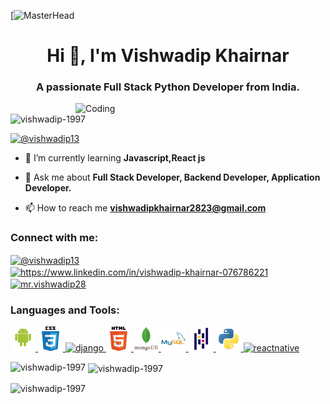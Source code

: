 [![MasterHead](https://www.ekascloud.com/public/uploads/img/news/img8d93b8870f1b00dea9c4dfa13593c586.png)
<h1 align="center">Hi 👋, I'm Vishwadip Khairnar</h1>
<h3 align="center">A passionate Full Stack Python Developer from India.</h3>
<img align="right" alt="Coding" width="400" src="https://t4.ftcdn.net/jpg/01/35/92/85/360_F_135928597_xU5EzKq6vpOeXPX5vsbI48zfVVkSRlrF.jpg">

<p align="left"> <img src="https://komarev.com/ghpvc/?username=vishwadip-1997&label=Profile%20views&color=0e75b6&style=flat" alt="vishwadip-1997" /> </p>

<p align="left"> <a href="https://twitter.com/@vishwadip13" target="blank"><img src="https://img.shields.io/twitter/follow/@vishwadip13?logo=twitter&style=for-the-badge" alt="@vishwadip13" /></a> </p>

- 🌱 I’m currently learning **Javascript,React js**

- 💬 Ask me about **Full Stack Developer, Backend Developer, Application Developer.**

- 📫 How to reach me **vishwadipkhairnar2823@gmail.com**

<h3 align="left">Connect with me:</h3>
<p align="left">
<a href="https://twitter.com/@vishwadip13" target="blank"><img align="center" src="https://raw.githubusercontent.com/rahuldkjain/github-profile-readme-generator/master/src/images/icons/Social/twitter.svg" alt="@vishwadip13" height="30" width="40" /></a>
<a href="https://linkedin.com/in/https://www.linkedin.com/in/vishwadip-khairnar-076786221" target="blank"><img align="center" src="https://raw.githubusercontent.com/rahuldkjain/github-profile-readme-generator/master/src/images/icons/Social/linked-in-alt.svg" alt="https://www.linkedin.com/in/vishwadip-khairnar-076786221" height="30" width="40" /></a>
<a href="https://instagram.com/mr.vishwadip28" target="blank"><img align="center" src="https://raw.githubusercontent.com/rahuldkjain/github-profile-readme-generator/master/src/images/icons/Social/instagram.svg" alt="mr.vishwadip28" height="30" width="40" /></a>
</p>

<h3 align="left">Languages and Tools:</h3>
<p align="left"> <a href="https://developer.android.com" target="_blank" rel="noreferrer"> <img src="https://raw.githubusercontent.com/devicons/devicon/master/icons/android/android-original-wordmark.svg" alt="android" width="40" height="40"/> </a> <a href="https://www.w3schools.com/css/" target="_blank" rel="noreferrer"> <img src="https://raw.githubusercontent.com/devicons/devicon/master/icons/css3/css3-original-wordmark.svg" alt="css3" width="40" height="40"/> </a> <a href="https://www.djangoproject.com/" target="_blank" rel="noreferrer"> <img src="https://cdn.worldvectorlogo.com/logos/django.svg" alt="django" width="40" height="40"/> </a> <a href="https://www.w3.org/html/" target="_blank" rel="noreferrer"> <img src="https://raw.githubusercontent.com/devicons/devicon/master/icons/html5/html5-original-wordmark.svg" alt="html5" width="40" height="40"/> </a> <a href="https://www.mongodb.com/" target="_blank" rel="noreferrer"> <img src="https://raw.githubusercontent.com/devicons/devicon/master/icons/mongodb/mongodb-original-wordmark.svg" alt="mongodb" width="40" height="40"/> </a> <a href="https://www.mysql.com/" target="_blank" rel="noreferrer"> <img src="https://raw.githubusercontent.com/devicons/devicon/master/icons/mysql/mysql-original-wordmark.svg" alt="mysql" width="40" height="40"/> </a> <a href="https://pandas.pydata.org/" target="_blank" rel="noreferrer"> <img src="https://raw.githubusercontent.com/devicons/devicon/2ae2a900d2f041da66e950e4d48052658d850630/icons/pandas/pandas-original.svg" alt="pandas" width="40" height="40"/> </a> <a href="https://www.python.org" target="_blank" rel="noreferrer"> <img src="https://raw.githubusercontent.com/devicons/devicon/master/icons/python/python-original.svg" alt="python" width="40" height="40"/> </a> <a href="https://reactnative.dev/" target="_blank" rel="noreferrer"> <img src="https://reactnative.dev/img/header_logo.svg" alt="reactnative" width="40" height="40"/> </a> </p>

<p><img align="left" src="https://github-readme-stats.vercel.app/api/top-langs?username=vishwadip-1997&show_icons=true&locale=en&layout=compact" alt="vishwadip-1997" /></p>

<p>&nbsp;<img align="center" src="https://github-readme-stats.vercel.app/api?username=vishwadip-1997&show_icons=true&locale=en" alt="vishwadip-1997" /></p>

<p><img align="center" src="https://github-readme-streak-stats.herokuapp.com/?user=vishwadip-1997&" alt="vishwadip-1997" /></p>
